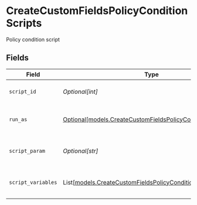 # CreateCustomFieldsPolicyConditionScripts

Policy condition script


## Fields

| Field                                                                                                                          | Type                                                                                                                           | Required                                                                                                                       | Description                                                                                                                    |
| ------------------------------------------------------------------------------------------------------------------------------ | ------------------------------------------------------------------------------------------------------------------------------ | ------------------------------------------------------------------------------------------------------------------------------ | ------------------------------------------------------------------------------------------------------------------------------ |
| `script_id`                                                                                                                    | *Optional[int]*                                                                                                                | :heavy_minus_sign:                                                                                                             | Policy condition script id                                                                                                     |
| `run_as`                                                                                                                       | [Optional[models.CreateCustomFieldsPolicyConditionRunAs]](../models/createcustomfieldspolicyconditionrunas.md)                 | :heavy_minus_sign:                                                                                                             | Policy condition script runAs                                                                                                  |
| `script_param`                                                                                                                 | *Optional[str]*                                                                                                                | :heavy_minus_sign:                                                                                                             | Policy condition script parameter                                                                                              |
| `script_variables`                                                                                                             | List[[models.CreateCustomFieldsPolicyConditionScriptVariables](../models/createcustomfieldspolicyconditionscriptvariables.md)] | :heavy_minus_sign:                                                                                                             | Policy condition script variables                                                                                              |
